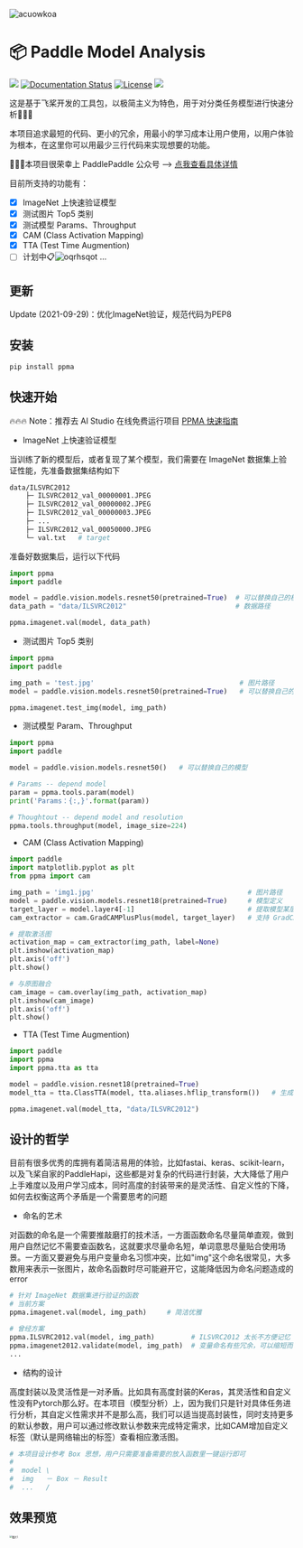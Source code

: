 

![acuowkoa](source/acuowkoa.png)

# 📦 Paddle Model Analysis

[![](https://img.shields.io/badge/Paddle-2.1.2-blue)](https://www.paddlepaddle.org.cn/) [![Documentation Status](https://img.shields.io/badge/Tutorial-最新-brightgreen.svg)](https://paddlepaddle.org.cn/documentation/docs/zh/guides/index_cn.html) [![License](https://img.shields.io/badge/License-MIT-blue.svg)](LICENSE) ![](https://img.shields.io/badge/Version-0.3-yellow)

这是基于飞桨开发的工具包，以极简主义为特色，用于对分类任务模型进行快速分析🚀🚀🚀

本项目追求最短的代码、更小的冗余，用最小的学习成本让用户使用，以用户体验为根本，在这里你可以用最少三行代码来实现想要的功能。

🎉🎉🎉本项目很荣幸上 PaddlePaddle 公众号 --> [点我查看具体详情](https://mp.weixin.qq.com/s/md0ZvN2M7SLtcwgtEKTe7w)

目前所支持的功能有：

- [x] ImageNet 上快速验证模型
- [x] 测试图片 Top5 类别
- [x] 测试模型 Params、Throughput
- [x] CAM (Class Activation Mapping)
- [x] TTA (Test Time Augmention)
- [ ] 计划中:clipboard:![oqrhsqot](source/oqrhsqot.gif) ...

## 更新

Update (2021-09-29)：优化ImageNet验证，规范代码为PEP8

## 安装

```bash
pip install ppma
```

## 快速开始

🔥🔥🔥 Note：推荐去 AI Studio 在线免费运行项目 [PPMA 快速指南](https://aistudio.baidu.com/aistudio/projectdetail/2143665)

* ImageNet 上快速验证模型

当训练了新的模型后，或者复现了某个模型，我们需要在 ImageNet 数据集上验证性能，先准备数据集结构如下

```bash
data/ILSVRC2012
	├─ ILSVRC2012_val_00000001.JPEG
	├─ ILSVRC2012_val_00000002.JPEG
	├─ ILSVRC2012_val_00000003.JPEG
	├─ ...
	├─ ILSVRC2012_val_00050000.JPEG
	└─ val.txt   # target
```

准备好数据集后，运行以下代码

```python
import ppma
import paddle

model = paddle.vision.models.resnet50(pretrained=True)	# 可以替换自己的模型
data_path = "data/ILSVRC2012"	                        # 数据路径

ppma.imagenet.val(model, data_path)
```

* 测试图片 Top5 类别

```python
import ppma
import paddle

img_path = 'test.jpg'                                    # 图片路径
model = paddle.vision.models.resnet50(pretrained=True)   # 可以替换自己的模型

ppma.imagenet.test_img(model, img_path)
```

* 测试模型 Param、Throughput

```python
import ppma
import paddle

model = paddle.vision.models.resnet50()   # 可以替换自己的模型

# Params -- depend model
param = ppma.tools.param(model)
print('Params：{:,}'.format(param))

# Thoughtout -- depend model and resolution
ppma.tools.throughput(model, image_size=224)
```

* CAM (Class Activation Mapping)

```python
import paddle
import matplotlib.pyplot as plt
from ppma import cam

img_path = 'img1.jpg'                                      # 图片路径
model = paddle.vision.models.resnet18(pretrained=True)     # 模型定义
target_layer = model.layer4[-1]                            # 提取模型某层的激活图
cam_extractor = cam.GradCAMPlusPlus(model, target_layer)   # 支持 GradCAM、XGradCAM、GradCAM++

# 提取激活图
activation_map = cam_extractor(img_path, label=None)   
plt.imshow(activation_map)
plt.axis('off')
plt.show()

# 与原图融合
cam_image = cam.overlay(img_path, activation_map)   
plt.imshow(cam_image)
plt.axis('off')
plt.show()
```

* TTA (Test Time Augmention)

```python
import paddle
import ppma
import ppma.tta as tta

model = paddle.vision.resnet18(pretrained=True)
model_tta = tta.ClassTTA(model, tta.aliases.hflip_transform())   # 生成 TTA 模型

ppma.imagenet.val(model_tta, "data/ILSVRC2012")
```

## 设计的哲学

目前有很多优秀的库拥有着简洁易用的体验，比如fastai、keras、scikit-learn，以及飞桨自家的PaddleHapi，这些都是对复杂的代码进行封装，大大降低了用户上手难度以及用户学习成本，同时高度的封装带来的是灵活性、自定义性的下降，如何去权衡这两个矛盾是一个需要思考的问题

* 命名的艺术

对函数的命名是一个需要推敲磨打的技术活，一方面函数命名尽量简单直观，做到用户自然记忆不需要查函数名，这就要求尽量命名短，单词意思尽量贴合使用场景。一方面又要避免与用户变量命名习惯冲突，比如"img"这个命名很常见，大多数用来表示一张图片，故命名函数时尽可能避开它，这能降低因为命名问题造成的error

```python
# 针对 ImageNet 数据集进行验证的函数
# 当前方案
ppma.imagenet.val(model, img_path)     # 简洁优雅

# 曾经方案
ppma.ILSVRC2012.val(model, img_path)         # ILSVRC2012 太长不方便记忆
ppma.imagenet2012.validate(model, img_path)  # 变量命名有些冗余，可以缩短而不影响理解
...
```

* 结构的设计

高度封装以及灵活性是一对矛盾。比如具有高度封装的Keras，其灵活性和自定义性没有Pytorch那么好。在本项目（模型分析）上，因为我们只是针对具体任务进行分析，其自定义性需求并不是那么高，我们可以适当提高封装性，同时支持更多的默认参数，用户可以通过修改默认参数来完成特定需求，比如CAM增加自定义标签（默认是网络输出的标签）查看相应激活图。

```python
# 本项目设计参考 Box 思想，用户只需要准备需要的放入函数里一键运行即可
#
#  model \
#  img   － Box － Result
#  ...   /
```

## 效果预览

 <img src="source/total.png" alt="图片1" style="zoom: 30%;" />

